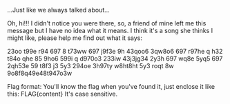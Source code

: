 ...Just like we always talked about...

Oh, hi!!! I didn't notice you were there, so, a friend of mine left me this message but I have no idea what it means. I think it's a song she thinks I might like, please help me find out what it says:

23oo t99e r94 697 8 t73ww 697 j9f3e 9h 43qoo6 3qw8o6 697 r97he q h32 t84o qhe 85 9ho6 599i q d970o3 233iw 43j3jg34 2y3h 697 wq8e 5yq5 697 2qh53e 59 t8f3 j3 5y3 294oe 3h97ty w8ht8ht 5y3 roqt 8w 9o8f8q49e48t947o3w

Flag format: You'll know the flag when you've found it, just enclose it like this: FLAG{content} It's case sensitive.

